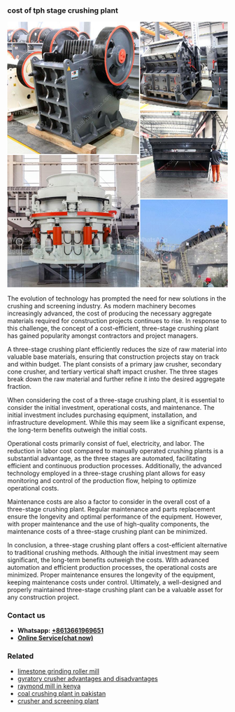 <h3>cost of tph stage crushing plant</h3><img src='1706755646.jpg' alt=''><p>The evolution of technology has prompted the need for new solutions in the crushing and screening industry. As modern machinery becomes increasingly advanced, the cost of producing the necessary aggregate materials required for construction projects continues to rise. In response to this challenge, the concept of a cost-efficient, three-stage crushing plant has gained popularity amongst contractors and project managers.</p><p>A three-stage crushing plant efficiently reduces the size of raw material into valuable base materials, ensuring that construction projects stay on track and within budget. The plant consists of a primary jaw crusher, secondary cone crusher, and tertiary vertical shaft impact crusher. The three stages break down the raw material and further refine it into the desired aggregate fraction.</p><p>When considering the cost of a three-stage crushing plant, it is essential to consider the initial investment, operational costs, and maintenance. The initial investment includes purchasing equipment, installation, and infrastructure development. While this may seem like a significant expense, the long-term benefits outweigh the initial costs.</p><p>Operational costs primarily consist of fuel, electricity, and labor. The reduction in labor cost compared to manually operated crushing plants is a substantial advantage, as the three stages are automated, facilitating efficient and continuous production processes. Additionally, the advanced technology employed in a three-stage crushing plant allows for easy monitoring and control of the production flow, helping to optimize operational costs.</p><p>Maintenance costs are also a factor to consider in the overall cost of a three-stage crushing plant. Regular maintenance and parts replacement ensure the longevity and optimal performance of the equipment. However, with proper maintenance and the use of high-quality components, the maintenance costs of a three-stage crushing plant can be minimized.</p><p>In conclusion, a three-stage crushing plant offers a cost-efficient alternative to traditional crushing methods. Although the initial investment may seem significant, the long-term benefits outweigh the costs. With advanced automation and efficient production processes, the operational costs are minimized. Proper maintenance ensures the longevity of the equipment, keeping maintenance costs under control. Ultimately, a well-designed and properly maintained three-stage crushing plant can be a valuable asset for any construction project.</p><h3>Contact us</h3><ul><li><strong>Whatsapp:&nbsp;<a href="https://wa.me/8613661969651">+8613661969651</a></strong></li><li><a href="https://swt.shibang-china.com/?git&amp;zhl&amp;cost of tph stage crushing plant"><strong>Online Service(chat now)</strong></a></li></ul><h3>Related</h3><ul><li><a href='limestone grinding roller mill.md'>limestone grinding roller mill</a></li><li><a href='gyratory crusher advantages and disadvantages.md'>gyratory crusher advantages and disadvantages</a></li><li><a href='raymond mill in kenya.md'>raymond mill in kenya</a></li><li><a href='coal crushing plant in pakistan.md'>coal crushing plant in pakistan</a></li><li><a href='crusher and screening plant.md'>crusher and screening plant</a></li></ul>